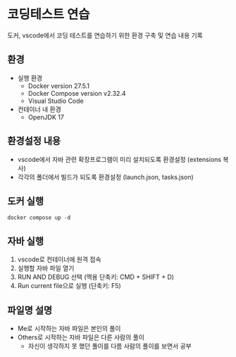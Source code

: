 # 코딩테스트 연습
도커, vscode에서 코딩 테스트를 연습하기 위한 환경 구축 및 연습 내용 기록

## 환경
- 실행 환경
  - Docker version 27.5.1
  - Docker Compose version v2.32.4
  - Visual Studio Code
- 컨테이너 내 환경
  - OpenJDK 17

## 환경설정 내용
- vscode에서 자바 관련 확장프로그램이 미리 설치되도록 환경설정 (extensions 복사)
- 각각의 폴더에서 빌드가 되도록 환경설정 (launch.json, tasks.json)

## 도커 실행
```
docker compose up -d
```

## 자바 실행
1. vscode로 컨테이너에 원격 접속
2. 실행할 자바 파일 열기
3. RUN AND DEBUG 선택 (맥용 단축키: CMD + SHIFT + D)
4. Run current file으로 실행 (단축키: F5)

## 파일명 설명
- Me로 시작하는 자바 파일은 본인의 풀이
- Others로 시작하는 자바 파일은 다른 사람의 풀이
  - 자신이 생각하지 못 했던 풀이를 다름 사람의 풀이를 보면서 공부